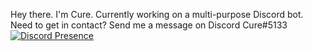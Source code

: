 Hey there. I'm Cure.
Currently working on a multi-purpose Discord bot.
Need to get in contact? Send me a message on Discord Cure#5133
[![Discord Presence](https://lanyard-profile-readme.vercel.app/api/:id)](https://discord.com/users/767406118192152596)
